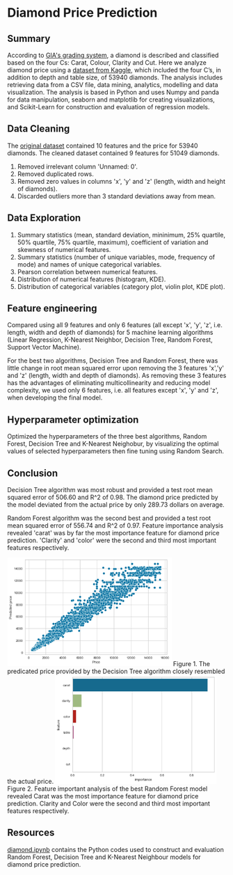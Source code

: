 # Diamond Price Prediction

## Summary

According to [GIA's grading system](https://www.gia.edu/diamond-quality-factor), a diamond is described and classified based on the four Cs: Carat, Colour, Clarity and Cut. Here we analyze diamond price using a [dataset from Kaggle](https://www.kaggle.com/shivam2503/diamonds), which included the four C’s, in addition to depth and table size, of 53940 diamonds. The analysis includes retrieving data from a CSV file, data mining, analytics, modelling and data visualization. The analysis is based in Python and uses Numpy and panda for data manipulation, seaborn and matplotlib for creating visualizations, and Scikit-Learn for construction and evaluation of regression models.


## Data Cleaning
The [original dataset]("diamond.csv") contained 10 features and the price for 53940 diamonds. The cleaned dataset contained 9 features for 51049 diamonds.
1. Removed irrelevant column 'Unnamed: 0'.
2. Removed duplicated rows.
3. Removed zero values in columns 'x', 'y' and 'z' (length, width and height of diamonds).
4. Discarded outliers more than 3 standard deviations away from mean.

## Data Exploration
1. Summary statistics (mean, standard deviation, mininimum, 25% quartile, 50% quartile, 75% quartile, maximum), coefficient of variation and skewness of numerical features.
2. Summary statistics (number of unique variables, mode, frequency of mode) and names of unique categorical variables.
3. Pearson correlation between numerical features.
4. Distribution of numerical features (histogram, KDE).
5. Distribution of categorical variables (category plot, violin plot, KDE plot).

## Feature engineering
Compared using all 9 features and only 6 features (all except 'x', 'y', 'z', i.e. length, width and depth of diamonds) for 5 machine learning algorithms (Linear Regression, K-Nearest Neighbor, Decision Tree, Random Forest, Support Vector Machine).

For the best two algorithms, Decision Tree and Random Forest, there was little change in root mean squared error upon removing the 3 features 'x','y' and 'z' (length, width and depth of diamonds). As removing these 3 features has the advantages of eliminating multicollinearity and reducing model complexity, we used only 6 features, i.e. all features except 'x', 'y' and 'z', when developing the final model.

## Hyperparameter optimization
Optimized the hyperparameters of the three best algorithms, Random Forest, Decision Tree and K-Nearest Neighobur, by visualizing the optimal values of selected hyperparameters then fine tuning using Random Search.

## Conclusion

Decision Tree algorithm was most robust and provided a test root mean squared error of 506.60 and R^2 of 0.98. The diamond price predicted by the model deviated from the actual price by only 289.73 dollars on average.

Random Forest algorithm was the second best and provided a test root mean squared error of 556.74 and R^2 of 0.97. Feature importance analysis revealed 'carat' was by far the most importance feature for diamond price prediction. 'Clarity' and 'color' were the second and third most important features respectively.

<img src="DT_predictions.png" height="250" />
Figure 1. The predicated price provided by the Decision Tree algorithm closely resembled the actual price.

<img src="RF_importance.png" height="250" />
Figure 2. Feature important analysis of the best Random Forest model revealed Carat was the most importance feature for diamond price prediction. Clarity and Color were the second and third most important features respectively.


## Resources

[diamond.ipynb](./diamond.ipynb) contains the Python codes used to construct and evaluation Random Forest, Decision Tree and K-Nearest Neighbour models for diamond price prediction.

